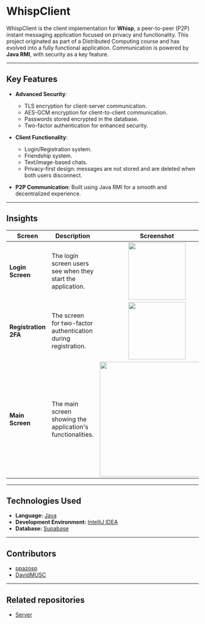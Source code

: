 # WhispClient

WhispClient is the client implementation for **Whisp**, a peer-to-peer (P2P) instant messaging application focused on privacy and functionality. 
This project originated as part of a Distributed Computing course and has evolved into a fully functional application. 
Communication is powered by **Java RMI**, with security as a key feature.

---

## Key Features

- **Advanced Security**:
  - TLS encryption for client-server communication.
  - AES-GCM encryption for client-to-client communication.
  - Passwords stored encrypted in the database.
  - Two-factor authentication for enhanced security.

- **Client Functionality**:
  - Login/Registration system.
  - Friendship system.
  - Text/image-based chats.
  - Privacy-first design: messages are not stored and are deleted when both users disconnect.

- **P2P Communication**: Built using Java RMI for a smooth and decentralized experience.

---



## Insights

| Screen             | Description                                              | Screenshot                               |
|--------------------|----------------------------------------------------------|-----------------------------------------|
| **Login Screen**   | The login screen users see when they start the application. | <div align="center"><img src="https://github.com/user-attachments/assets/f98b5448-9f33-4141-90a9-303949269311" width="150" /></div> |
| **Registration 2FA** | The screen for two-factor authentication during registration. | <div align="center"><img src="https://github.com/user-attachments/assets/b59017ff-d729-464c-ba84-f93b7389b101" width="150" /></div> |
| **Main Screen**    | The main screen showing the application's functionalities. | <div align="center"><img src="https://github.com/user-attachments/assets/eecc4ce1-9a25-45f5-9fc3-d8c772ec4b3d" width="300" /></div> |

---

## Technologies Used

- **Language:** [Java](https://www.java.com)
- **Development Environment:** [IntelliJ IDEA](https://www.jetbrains.com/es-es/idea/)
- **Database:** [Supabase](https://supabase.com)

---

## Contributors

- [ppazosp](https://github.com/ppazosp)
- [DavidMUSC](https://github.com/DavidMUSC)

---

## Related repositories

- [Server](https://github.com/ppazosp/WhispServer)
